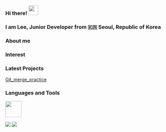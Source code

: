 ### Hi there! <img src="https://raw.githubusercontent.com/MartinHeinz/MartinHeinz/master/wave.gif" width="30px">
### I am Lee, Junior Developer from :kr: Seoul, Republic of Korea 

### About me

### Interest

### Latest Projects
[Git_merge_practice](https://github.com/Frog000/merge_3.2_before_fast_forward)

### Languages and Tools

<p>
<!-- <img alt="React" src="https://img.shields.io/badge/-React-45b8d8?style=flat-square&logo=react&logoColor=white" />
<img src="https://img.shields.io/badge/HTML5-E34F26?&style=flat-square&logo=html5&logoColor=white"/> 
<img src="https://img.shields.io/badge/CSS3-1572B6?style=flat-square&logo=css3&logoColor=white" /> 
<img src="https://img.shields.io/badge/JavaScript-323330?style=flat-square&logo=javascript&logoColor=F7DF1E" />
<img src="https://img.shields.io/badge/Python-3766AB?style=flat-square&logo=Python&logoColor=white"/> 
<img src="https://img.shields.io/badge/Flask-000000?style=flat-square&logo=flask&logoColor=white"/>
</p> -->



<p>
<!-- <img src="https://cdn.jsdelivr.net/gh/devicons/devicon/icons/html5/html5-original-wordmark.svg" width="50" height="50"/>
<img src="https://cdn.jsdelivr.net/gh/devicons/devicon/icons/css3/css3-original-wordmark.svg" width="50" height="50"/>
<img src="https://cdn.jsdelivr.net/gh/devicons/devicon/icons/javascript/javascript-original.svg" width="50" height="50"/>
<img src="https://cdn.jsdelivr.net/gh/devicons/devicon/icons/react/react-original-wordmark.svg" width="50" height="50"/>
<img src="https://cdn.jsdelivr.net/gh/devicons/devicon/icons/jest/jest-plain.svg" width="50" height="50"/> -->
<!-- <img src="https://cdn.jsdelivr.net/gh/devicons/devicon/icons/python/python-original-wordmark.svg" width="50" height="50"/>
<img src="https://cdn.jsdelivr.net/gh/devicons/devicon/icons/flask/flask-original-wordmark.svg" width="50" height="50"/> -->
<img src="https://cdn.jsdelivr.net/gh/devicons/devicon/icons/java/java-original-wordmark.svg" width="50" height="50"/>
<!-- <img src="https://cdn.jsdelivr.net/gh/devicons/devicon/icons/spring/spring-original-wordmark.svg" width="50" height="50"/>
<img src="https://cdn.jsdelivr.net/gh/devicons/devicon/icons/vscode/vscode-original-wordmark.svg" width="50" height="50"/> -->
</p>

<!-- status bar -->
  <img src="https://github-readme-stats.vercel.app/api?username=JSL107&layout=compact&show_icons=true&theme=vue&hide_border=true" />
  <img src="https://github-readme-stats.vercel.app/api/top-langs/?username=JSL107&layout=compact&theme=vue&hide_border=true" />
